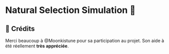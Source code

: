 # Natural Selection Simulation  👋
## 🍰 Crédits   
Merci beaucoup à @Moonkistune pour sa participation au projet. Son aide à été réellement  **très appréciée**.

        